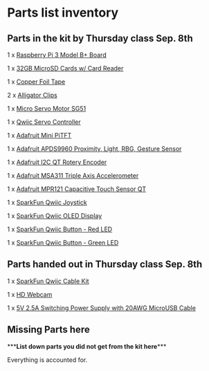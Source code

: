 # Parts list inventory

## Parts in the kit by Thursday class Sep. 8th

1 x [Raspberry Pi 3 Model B+ Board](https://www.adafruit.com/product/3775)

1 x [32GB MicroSD Cards w/ Card Reader](https://www.digikey.com/en/products/detail/seeed-technology-co-ltd/112990066/10290294)

1 x [Copper Foil Tape](https://www.amazon.com/Conductive-Shielding-Repellent-Electrical-Grounding/dp/B0741ZRP4W/ref=sr_1_5?dchild=1&keywords=conductive+copper+tape&qid=1628142003&sr=8-5)

2 x [Alligator Clips](https://www.amazon.com/WGGE-WG-026-Pieces-Colors-Alligator/dp/B06ZXSCLDH/ref=sr_1_3?dchild=1&keywords=alligator%2Bclips&qid=1611164254&sr=8-3&th=1)

1 x [Micro Servo Motor SG51](https://www.amazon.com/Smraza-Helicopter-Airplane-Control-Arduino/dp/B07L2SF3R4/ref=sr_1_3?dchild=1&keywords=micro+servo+motor&qid=1628142137&sr=8-3)

1 x [Qwiic Servo Controller](https://www.sparkfun.com/products/16773)

1 x [Adafruit Mini PiTFT](https://www.adafruit.com/product/4393)

1 x [Adafruit APDS9960 Proximity, Light, RBG, Gesture Sensor](https://www.adafruit.com/product/3595)

1 x [Adafruit I2C QT Rotery Encoder](https://www.adafruit.com/product/4991)

1 x [Adafruit MSA311 Triple Axis Accelerometer](https://www.adafruit.com/product/5309)

1 x [Adafruit MPR121 Capacitive Touch Sensor QT](https://www.adafruit.com/product/4830)

1 x [SparkFun Qwiic Joystick](https://www.sparkfun.com/products/15168)

1 x [SparkFun Qwiic OLED Display](https://www.sparkfun.com/products/17153)

1 x [SparkFun Qwiic Button - Red LED](https://www.sparkfun.com/products/15932)

1 x [SparkFun Qwiic Button - Green LED](https://www.sparkfun.com/products/16842)


## Parts handed out in Thursday class Sep. 8th

1 x [SparkFun Qwiic Cable Kit](https://www.sparkfun.com/products/15081)

1 x [HD Webcam](https://www.amazon.com/Webcam-Speakers-2021-Microphone-Compatible/dp/B08QRGCW6K/ref=pd_lpo_147_t_0/134-8136290-7363941?_encoding=UTF8&pd_rd_i=B08QRGCW6K&pd_rd_r=a70c666b-ee4f-43c8-ae23-0be491319204&pd_rd_w=AEVHh&pd_rd_wg=iHZYM&pf_rd_p=fb1e266d-b690-4b4f-b71c-bd35e5395976&pf_rd_r=0CZ6ZZZ0XRRVRAGSGHDK&psc=1&refRID=0CZ6ZZZ0XRRVRAGSGHDK#customerReviews)

1 x [5V 2.5A Switching Power Supply with 20AWG MicroUSB Cable](https://www.adafruit.com/product/1995) 

## Missing Parts here
\*\*\***List down parts you did not get from the kit here**\*\*\*

Everything is accounted for.
